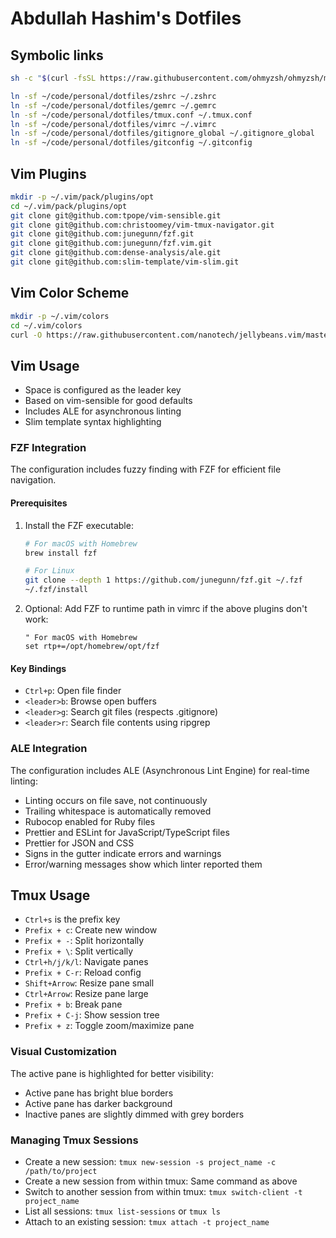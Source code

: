# Abdullah Hashim's Dotfiles

## Symbolic links

```bash
sh -c "$(curl -fsSL https://raw.githubusercontent.com/ohmyzsh/ohmyzsh/master/tools/install.sh)"
```

```bash
ln -sf ~/code/personal/dotfiles/zshrc ~/.zshrc
ln -sf ~/code/personal/dotfiles/gemrc ~/.gemrc
ln -sf ~/code/personal/dotfiles/tmux.conf ~/.tmux.conf
ln -sf ~/code/personal/dotfiles/vimrc ~/.vimrc
ln -sf ~/code/personal/dotfiles/gitignore_global ~/.gitignore_global
ln -sf ~/code/personal/dotfiles/gitconfig ~/.gitconfig
```

## Vim Plugins

```bash
mkdir -p ~/.vim/pack/plugins/opt
cd ~/.vim/pack/plugins/opt
git clone git@github.com:tpope/vim-sensible.git
git clone git@github.com:christoomey/vim-tmux-navigator.git
git clone git@github.com:junegunn/fzf.git
git clone git@github.com:junegunn/fzf.vim.git
git clone git@github.com:dense-analysis/ale.git
git clone git@github.com:slim-template/vim-slim.git
```

## Vim Color Scheme

```bash
mkdir -p ~/.vim/colors
cd ~/.vim/colors
curl -O https://raw.githubusercontent.com/nanotech/jellybeans.vim/master/colors/jellybeans.vim
```

## Vim Usage

- Space is configured as the leader key
- Based on vim-sensible for good defaults
- Includes ALE for asynchronous linting
- Slim template syntax highlighting

### FZF Integration

The configuration includes fuzzy finding with FZF for efficient file navigation.

#### Prerequisites

1. Install the FZF executable:
   ```bash
   # For macOS with Homebrew
   brew install fzf
   
   # For Linux
   git clone --depth 1 https://github.com/junegunn/fzf.git ~/.fzf
   ~/.fzf/install
   ```

2. Optional: Add FZF to runtime path in vimrc if the above plugins don't work:
   ```vim
   " For macOS with Homebrew
   set rtp+=/opt/homebrew/opt/fzf
   ```

#### Key Bindings

- `Ctrl+p`: Open file finder
- `<leader>b`: Browse open buffers
- `<leader>g`: Search git files (respects .gitignore)
- `<leader>r`: Search file contents using ripgrep

### ALE Integration

The configuration includes ALE (Asynchronous Lint Engine) for real-time linting:

- Linting occurs on file save, not continuously
- Trailing whitespace is automatically removed
- Rubocop enabled for Ruby files
- Prettier and ESLint for JavaScript/TypeScript files
- Prettier for JSON and CSS
- Signs in the gutter indicate errors and warnings
- Error/warning messages show which linter reported them

## Tmux Usage

- `Ctrl+s` is the prefix key
- `Prefix + c`: Create new window
- `Prefix + -`: Split horizontally
- `Prefix + \`: Split vertically
- `Ctrl+h/j/k/l`: Navigate panes
- `Prefix + C-r`: Reload config
- `Shift+Arrow`: Resize pane small
- `Ctrl+Arrow`: Resize pane large
- `Prefix + b`: Break pane
- `Prefix + C-j`: Show session tree
- `Prefix + z`: Toggle zoom/maximize pane

### Visual Customization

The active pane is highlighted for better visibility:
- Active pane has bright blue borders
- Active pane has darker background
- Inactive panes are slightly dimmed with grey borders

### Managing Tmux Sessions

- Create a new session: `tmux new-session -s project_name -c /path/to/project`
- Create a new session from within tmux: Same command as above
- Switch to another session from within tmux: `tmux switch-client -t project_name`
- List all sessions: `tmux list-sessions` or `tmux ls`
- Attach to an existing session: `tmux attach -t project_name`